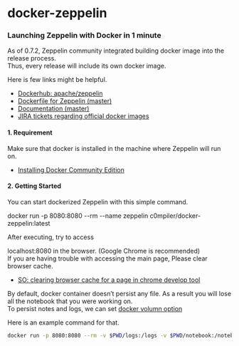 # docker-zeppelin

### Launching Zeppelin with Docker in 1 minute

As of 0.7.2, Zeppelin community integrated building docker image into the release process.  
Thus, every release will include its own docker image.

Here is few links might be helpful.

- [Dockerhub: apache/zeppelin](https://hub.docker.com/r/apache/zeppelin/)
- [Dockerfile for Zeppelin (master)](https://github.com/apache/zeppelin/blob/master/scripts/docker/zeppelin/bin/Dockerfile)
- [Documentation (master)](https://github.com/apache/zeppelin/blob/master/docs/install/docker.md)
- [JIRA tickets regarding official docker images](https://issues.apache.org/jira/browse/ZEPPELIN-2667)

#### 1. Requirement

Make sure that docker is installed in the machine where Zeppelin will run on.

- [Installing Docker Community Edition](https://www.docker.com/community-edition/)

#### 2. Getting Started

You can start dockerized Zeppelin with this simple command.

docker run -p 8080:8080 --rm --name zeppelin c0mpiler/docker-zeppelin:latest

After executing, try to access 

localhost:8080 in the browser. (Google Chrome is recommended)  
If you are having trouble with accessing the main page, Please clear browser cache.

- [SO: clearing browser cache for a page in chrome develop tool](https://stackoverflow.com/questions/5690269/disabling-chrome-cache-for-website-development)

By default, docker container doesn’t persist any file. As a result you will lose all the notebook that you were working on.  
To persist notes and logs, we can set [docker volumn option](https://docs.docker.com/engine/tutorials/dockervolumes/#mount-a-host-directory-as-a-data-volume)

Here is an example command for that.

```bash
docker run -p 8080:8080 --rm -v $PWD/logs:/logs -v $PWD/notebook:/notebook -e ZEPPELIN_LOG_DIR='/logs' -e ZEPPELIN_NOTEBOOK_DIR='/notebook' --name zeppelin c0mpiler/docker-zeppelin:latest
```
